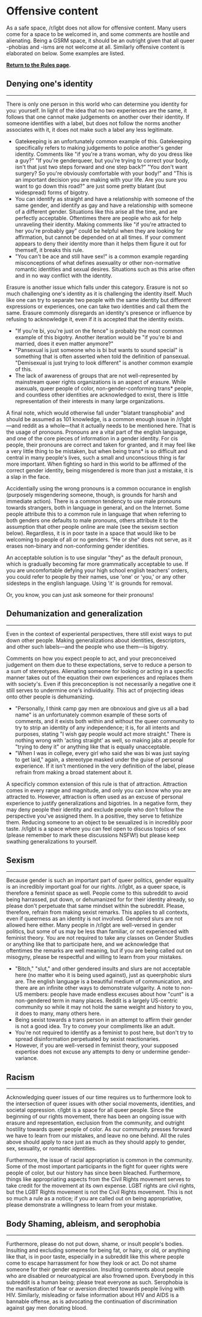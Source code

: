 Offensive content
===

As a safe space, /r/lgbt does not allow for offensive content. Many users come for a space to be welcomed in, and some comments are hostile and alienating. Being a GSRM space, it should be an outright given that all queer -phobias and -isms are not welcome at all. Similarly offensive content is elaborated on below. Some examples are listed.

**[Return to the Rules page](https://github.com/MissTeapot/LGBT-Wikis/blob/main/github_wiki/lgbt/rules#wiki_offensive_content.md).**

## Denying one's identity
----

There is only one person in this world who can determine you identity for you: yourself. In light of the idea that no two experiences are the same, it follows that one cannot make judgements on another over their identity. If someone identifies with a label, but does not follow the norms another associates with it, it does not make such a label any less legitimate.
  
* Gatekeeping is an unfortunately common example of this. Gatekeeping specifically refers to making judgements to police another's gender identity. Comments like "if you're a trans woman, why do you dress like a guy?" "If you're genderqueer, but you're trying to correct your body, isn't that just two steps forward and one step back?" "You don't want surgery? So you're obviously comfortable with your body!" and "This is an important decision you are making with your life. Are you sure you want to go down this road?" are just some pretty blatant (but widespread) forms of bigotry.
* You can identify as straight and have a relationship with someone of the same gender, and identify as gay and have a relationship with someone of a different gender. Situations like this arise all the time, and are perfectly acceptable. Oftentimes there are people who ask for help unraveling their identity. Making comments like "if you're attracted to her you're probably gay" could be helpful when they are looking for affirmation, but cannot be depended on at all times. If your comment appears to deny their identity more than it helps them figure it out for themself, it breaks this rule.
* "You can't be ace and still have sex!" is a common example regarding misconceptions of what defines asexuality or other non-normative romantic identities and sexual desires. Situations such as this arise often and in no way conflict with the identity.
  
Erasure is another issue which falls under this category. Erasure is not so much challenging one's identity as it is challenging the identity itself. Much like one can try to separate two people with the same identity but different expressions or experiences, one can take two identities and call them the same. Erasure commonly disregards an identity's presence or influence by refusing to acknowledge it, even if it is accepted that the identity exists.
  
* "If you're bi, you're just on the fence" is probably the most common example of this bigotry. Another iteration would be "if you're bi and married, does it even matter anymore?"
* "Pansexual is just someone who is bi but wants to sound special" is something that is often asserted when told the definition of pansexual. "Demisexual is just trying to look different" is another common example of this.
* The lack of awareness of groups that are not well-represented by mainstream queer rights organizations is an aspect of erasure. While asexuals, queer people of color, non-gender-conforming trans* people, and countless other identities are acknowledged to exist, there is little representation of their interests in many large organizations.
  
A final note, which would otherwise fall under "blatant transphobia" and should be assumed as 101 knowledge, is a common enough issue in /r/lgbt—and reddit as a whole—that it actually needs to be mentioned here. That is the usage of pronouns. Pronouns are a vital part of the english language, and one of the core pieces of information in a gender identity. For cis people, their pronouns are correct and taken for granted, and it may feel like a very little thing to be mistaken, but when being trans* is so difficult and central in many people's lives, such a small and unconscious thing is far more important. When fighting so hard in this world to be affirmed of the correct gender identity, being misgendered is more than just a mistake, it is a slap in the face.
  
Accidentially using the wrong pronouns is a common occurance in english (purposely misgendering someone, though, is grounds for harsh and immediate action). There is a common tendency to use male pronouns towards strangers, both in language in general, and on the Internet. Some people attribute this to a common rule in language that when referring to both genders one defaults to male pronouns, others attribute it to the assumption that other people online are male (see the sexism section below). Regardless, it is in poor taste in a space that would like to be welcoming to people of all or no genders. "He or she" does not serve, as it erases non-binary and non-conforming gender identities.
  
An acceptable solution is to use singular "they" as the default pronoun, which is gradually becoming far more grammatically acceptable to use. If you are uncomfortable defying your high school english teachers' orders, you could refer to people by their names, use 'one' or 'you,' or any other sidesteps in the english language. Using 'it' is grounds for removal.
  
Or, you know, you can just ask someone for their pronouns!

## Dehumanization and generalization
----

Even in the context of experiental perspectives, there still exist ways to put down other people. Making generalizations about identities, descriptors, and other such labels—and the people who use them—is bigotry.
  
Comments on how you expect people to act, and your preconceived judgement on them due to these expectations, serve to reduce a person to a sum of stereotypes. Alienating someone for looking or acting in a specific manner takes out of the equation their own experiences and replaces them with society's. Even if this preconception is not necessarily a negative one it still serves to undermine one's individuality. This act of projecting ideas onto other people is dehumanizing.
  
* "Personally, I think camp gay men are obnoxious and give us all a bad name" is an unfortunately common example of these sorts of comments, and it exists both within and without the queer community to try to strip an identity of any independence; it is, for all intents and purposes, stating "I wish gay people would act more straight." There is nothing wrong with 'acting straight' as well, so making jabs at people for "trying to deny it" or anything like that is equally unacceptable.
* "When I was in college, every girl who said she was bi was just saying to get laid," again, a stereotype masked under the guise of personal experience. If it isn't mentioned in the very definition of the label, please refrain from making a broad statement about it.
  
A specificly common extension of this rule is that of attraction. Attraction comes in every range and magnitude, and only you can know who you are attracted to. However, attraction is often used as an excuse of personal experience to justify generalizations and bigotries. In a negative form, they may deny people their identity and exclude people who don't follow the perspective you've assigned them. In a positive, they serve to fetishize them. Reducing someone to an object to be sexualized is in incredibly poor taste. /r/lgbt is a space where you can feel open to discuss topics of sex (please remember to mark these discussions NSFW!) but please keep swathing generalizations to yourself.

## Sexism
----

Because gender is such an important part of queer politics, gender equality is an incredibly important goal for our rights. /r/lgbt, as a queer space, is therefore a feminist space as well. People come to this subreddit to avoid being harrassed, put down, or dehumanized for for their identity already, so please don't perpetuate that same mindset within the subreddit. Please, therefore, refrain from making sexist remarks. This applies to all contexts, even if queerness as an identity is not involved. Gendered slurs are not allowed here either. Many people in /r/lgbt are well-versed in gender politics, but some of us may be less than familiar, or not experienced with feminist theory. You are not required to take any classes on Gender Studies or anything like that to participate here, and we acknowledge that oftentimes the remarks are well meaning, but if you are being called out on misogyny, please be respectful and willing to learn from your mistakes.
  
* "Bitch," "slut," and other gendered insults and slurs are not acceptable here (no matter who it is being used against), just as queerphobic slurs are. The english language is a beautiful medium of communication, and there are an infinite other ways to demonstrate vulgarity. A note to non-US members: people have made endless excuses about how "cunt" is a non-gendered term in many places. Reddit is a largely US-centric community so while it may not hold the same weight and history to you, it does to many, many others here.
* Being sexist towards a trans person in an attempt to affirm their gender is not a good idea. Try to convey your compliments like an adult.
* You're not required to identify as a feminist to post here, but don't try to spread disinformation perpetuated by sexist reactionaries.
* However, if you are well-versed in feminist theory, your supposed expertise does not excuse any attempts to deny or undermine gender-variance.

## Racism
----

Acknowledging queer issues of our time requires us to furthermore look to the intersection of queer issues with other social movements, identities, and societal oppression. r/lgbt is a space for all queer people. Since the beginning of our rights movement, there has been an ongoing issue with erasure and representation, exclusion from the community, and outright hostility towards queer people of color. As our community presses forward we have to learn from our mistakes, and leave no one behind. All the rules above should apply to race just as much as they should apply to gender, sex, sexuality, or romantic identities.
  
Furthermore, the issue of racial appropriation is common in the community. Some of the most important participants in the fight for queer rights were people of color, but our history has since been bleached. Furthermore, things like appropriating aspects from the Civil Rights movement serves to take credit for the movement at its own expense. LGBT rights are civil rights, but the LGBT Rights movement is not the Civil Rights movement. This is not so much a rule as a notice; if you are called out on being appropriative, please demonstrate a willingness to learn from your mistake.

## Body Shaming, ableism, and serophobia
----

Furthermore, please do not put down, shame, or insult people's bodies. Insulting and excluding someone for being fat, or hairy, or old, or anything like that, is in poor taste, especially in a subreddit like this where people come to escape harrassment for how they look or act. Do not shame someone for their gender expression. Insulting comments about people who are disabled or neuroatypical are also frowned upon. Everybody in this subreddit is a human being; please treat everyone as such. Serophobia is the manifestation of fear or aversion directed towards people living with HIV. Similarly, misleading or false information about HIV and AIDS is a bannable offense, as is advocating the continuation of discrimination against gay men donating blood.